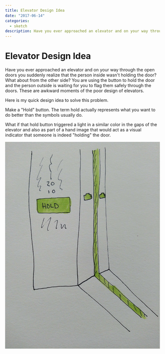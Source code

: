 ```yaml
---
title: Elevator Design Idea
date: "2017-06-14"
categories: 
  - sketch
description: Have you ever approached an elevator and on your way through the open doors you suddenly realize that the person inside wasn't holding the door? What about from the other side? You are using the button to hold the door and the person outside is waiting for you to flag them safely through the doors. These are awkward moments of the poor design of elevators.
---
```


# Elevator Design Idea
Have you ever approached an elevator and on your way through the open doors you suddenly realize that the person inside wasn't holding the door? What about from the other side? You are using the button to hold the door and the person outside is waiting for you to flag them safely through the doors. These are awkward moments of the poor design of elevators.

Here is my quick design idea to solve this problem.

Make a "Hold" button. The term hold actually represents what you want to do better than the symbols usually do.

What if that hold button triggered a light in a similar color in the gaps of the elevator and also as part of a hand image that would act as a visual indicator that someone is indeed "holding" the door.

![Elevator.jpg](./images/elevator.jpg)
